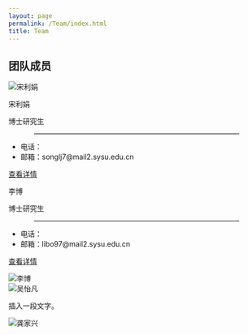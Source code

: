 ```yaml
---
layout: page
permalink: /Team/index.html
title: Team
---
```



## 团队成员

<!-- <img src="https://yujiang-sysu.github.io//images/teams/songlijuan.jpg" alt="宋利娟" class="floatpic_left">
中山大学测绘科学与技术学院 副教授、博士生导师。中山大学极地中心副主任、教工第一党支部副书记。主要从事极地海冰遥感、空间数据不确定性研究。2001-2007年在武汉大学获得本科和硕士学位，2012年获得荷兰特文特大学博士学位，2018-2019年美国华盛顿大学访问学者。2012-2021年武汉大学中国南极测绘研究中心讲师、副教授。2021年入选中山大学“百人计划”青年学术骨干，加盟中山大学测绘科学与技术学院

---

<img src="https://yujiang-sysu.github.io//images/teams/libo.jpg" alt="李博" class="floatpic_right">

---
<img src="https://yujiang-sysu.github.io//images/teams/wuyifan.jpg" alt="吴怡凡" class="floatpic_left"> -->


<div class="image-text-container">
  <div class="image-text-item">
    <img src="https://yujiang-sysu.github.io//images/teams/songlijuan.jpg" alt="宋利娟" class="img_left">
    <div class="box_right">
        <div class="up_div">
          <div class="up_left_box">
            <p>宋利娟</p>
          </div>
          <div class="up_right_box">
            <p>博士研究生</p>
          </div>
        </div>
        <div class="middle_div">
          <hr style="width: 80%;margin: 10px auto;border: none;border-top: 1px solid #ccc; ">
        </div>
        <div class = "down_div">
          <div class="down_left_box">
            <ul>
              <li>电话：</li>
              <li>邮箱：songlj7@mail2.sysu.edu.cn</li>
            </ul>
          </div>
          <div class="down_right_box">
            <p><a href="https://yujiang-sysu.github.io/blogs/slj">查看详情</a></p>
          </div>
        </div>
    </div>
  </div>

  <div class="image-text-item">
    <div class="box_left">
      <div class="up_div">
          <div class="up_left_box">
            <p>李博</p>
          </div>
          <div class="up_right_box">
            <p>博士研究生</p>
          </div>
        </div>
        <div class="middle_div">
          <hr style="width: 80%;margin: 10px auto;border: none;border-top: 1px solid #ccc; ">
        </div>
        <div class = "down_div">
          <div class="down_left_box">
            <ul>
              <li>电话：</li>
              <li>邮箱：libo97@mail2.sysu.edu.cn</li>
            </ul>
          </div>
          <div class="down_right_box">
            <p><a href="https://yujiang-sysu.github.io/blogs/slj">查看详情</a></p>
          </div>
        </div>
    </div>
    <img src="https://yujiang-sysu.github.io//images/teams/libo.jpg" alt="李博" class="img_right">
  </div>

  <div class="image-text-item">
    <img src="https://yujiang-sysu.github.io//images/teams/wuyifan.jpg" alt="吴怡凡" class="img_left">
    <div class="box_right">
      <p>插入一段文字。</p>
    </div>
  </div>

  <div class="image-text-item">
    <div class="box_left">
        <p> </p>
    </div>
    <img src="https://yujiang-sysu.github.io//images/teams/gongjiaxing.jpg" alt="龚家兴" class="img_right">
  </div>

</div>



<!-- <img src="https://yujiang-sysu.github.io//images/teams/songlijuan.jpg" class="floatpic_left">

<img src="https://yujiang-sysu.github.io//images/teams/libo.jpg" class="floatpic_left">

<img src="https://yujiang-sysu.github.io//images/teams/wuyifan.jpg" class="floatpic_left"> -->


<!-- ## Swimming & Surfing

<div class="third">
<img src="/images/swimming2.JPG">
<img src="/images/swimming.JPG">
<img src="/images/surfing1.JPG">
</div>
<br>Swimming removes my worries, refreshes my body, and brings me courage to address any challenges. I extremely enjoy the feeling of being immersed in the water. Besides, I am a member of the Swimming Team at Fuzhou University, where I meet many sincere friends. I have reached **China National Second-level athlete Standard** in 50m breaststroke and won **Five Gold Medals** during my 15-year swimming career. Recently, I am also keen on surfing.

## Workshop

<div class="third">
<img src="/images/prelection1.JPG">
<img src="/images/speech1.JPG">
<img src="/images/speech3.JPG">
</div>
<br>There must be something truly magical about standing on stage to give a fantastic speech, which considerably lifts my spirits and energizes my entire body. If you desire to master a specific knowledge in depth, just give a prelection. If you can explain to others for complete understanding, you are already an expert. I really enjoy the accomplishment of imparting my knowledge to others, so what I strive for is to be **a student's favorite professor** at the [best universities in my hometown].

[best universities in my hometown]:https://www.fzu.edu.cn/


## Past Hobbies

I previously enjoyed long-distance running, [vlog making](https://space.bilibili.com/594030035), and computer game developing/playing. However, I have no time to do any of these things recently.

## My Cat

She is my love. Her name is Qbao (Q宝).

<div>
<img src="/images/cat.JPG">
</div>
<br>

## Chat with me

**Jan 2023:** I have set up the [online-coffee-time](https://calendly.com/lancecai/meet-with-lance) (Inspired by [Shangzhe Wu](https://elliottwu.com/)). Welcome to chat with me!

<!-- Calendly inline widget begin -->

<!-- <div class="calendly-inline-widget" data-url="https://calendly.com/lancecai/meet-with-lance" style="min-width:320px;height:630px;"></div>
<script type="text/javascript" src="https://assets.calendly.com/assets/external/widget.js" async></script>
Calendly inline widget end -->

